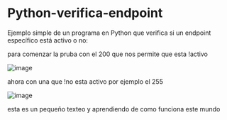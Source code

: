 # Python-verifica-endpoint
Ejemplo simple de un programa en Python que verifica si un endpoint específico está activo o no:

para comenzar la pruba con el 200 que nos permite que esta !activo

![image](https://user-images.githubusercontent.com/84692577/236580354-c5a33c35-b122-4168-9340-6b0e91bd3228.png)

ahora con una que !no esta activo por ejemplo el 255

![image](https://user-images.githubusercontent.com/84692577/236580493-245329f0-0661-4c37-9b57-5cc11a516be6.png)

esta es un pequeño texteo y aprendiendo de como funciona este mundo

